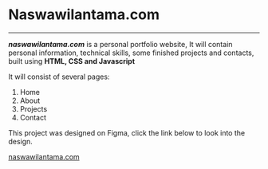 # **Naswawilantama.com**

---

**_naswawilantama.com_** is a personal portfolio website, It will contain personal information, technical skills, some finished projects and contacts, built using **HTML, CSS and Javascript**

It will consist of several pages:

1. Home
2. About
3. Projects
4. Contact

This project was designed on Figma, click the link below to look into the design.

[naswawilantama.com](https://www.figma.com/design/rIp4mfha1he0Hxnji9hrCJ/naswawilantama.com?node-id=0-1&t=ujBG9MAMByB0FfbL-1)

